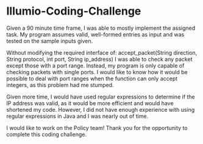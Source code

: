 # Illumio-Coding-Challenge
Given a 90 minute time frame, I was able to mostly implement the assigned task.
My program assumes valid, well-formed entries as input and was tested on the sample inputs given.

Without modifying the required interface of:
accept_packet(String direction, String protocol, int port, String ip_address)
I was able to check any packet except those with a port range. Instead, my program is only capable of checking packets with single ports. I would like to know how it would be possible to deal with port ranges when the function can only accept integers, as this problem had me stumped.

Given more time, I would have used regular expressions to determine if the IP address was valid, as it would be more efficient and would have shortened my code. However, I did not have enough experience with using regular expressions in Java and I was nearly out of time.

I would like to work on the Policy team! Thank you for the opportunity to complete this coding challenge.
